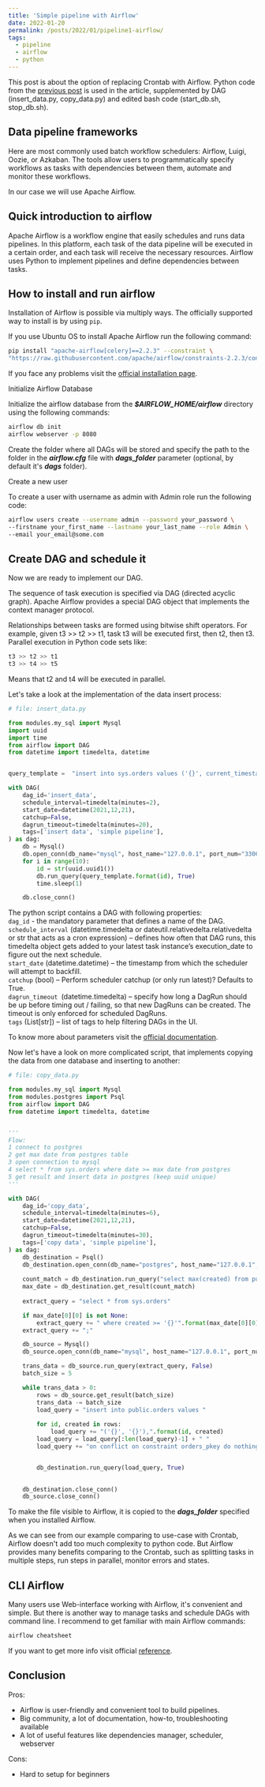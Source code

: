 ```yaml
---
title: 'Simple pipeline with Airflow'
date: 2022-01-20
permalink: /posts/2022/01/pipeline1-airflow/
tags:
  - pipeline
  - airflow
  - python
---
```



This post is about the option of replacing Crontab with Airflow. Python code from the [previous post](https://prod-prod.github.io//posts/2021/12/simple-pipeline/) is used in the article, supplemented by DAG (insert_data.py, copy_data.py) and edited bash code (start_db.sh, stop_db.sh).

## Data pipeline frameworks

Here are most commonly used batch workflow schedulers: Airflow, Luigi, Oozie, or Azkaban. The tools allow users to programmatically specify workflows as tasks with dependencies between them, automate and monitor these workflows.

In our case we will use Apache Airflow.   

## Quick introduction to airflow

Apache Airflow is a workflow engine that easily schedules and runs data pipelines. In this platform, each task of the data pipeline will be executed in a certain order, and each task will receive the necessary resources. Airflow uses Python to implement pipelines and define dependencies between tasks.

## How to install and run airflow
Installation of Airflow is possible via multiply ways. The officially supported way to install is by using `pip`. 

If you use Ubuntu OS to install Apache Airflow run the following command:
```bash
pip install "apache-airflow[celery]==2.2.3" --constraint \
"https://raw.githubusercontent.com/apache/airflow/constraints-2.2.3/constraints-3.6.txt"
```
If you face any problems visit the [official installation page](https://airflow.apache.org/docs/apache-airflow/stable/installation/installing-from-pypi.html).

Initialize Airflow Database

Initialize the airflow database from the ***$AIRFLOW_HOME/airflow*** directory using the following commands:
```bash
airflow db init
airflow webserver -p 8080
```
Create the folder where all DAGs will be stored and specify the path to the folder in the ***airflow.cfg*** file with ***dags_folder*** parameter (optional, by default it's ***dags*** folder).

 Create a new user

To create a user with username as admin with Admin role run the following code:

```bash
airflow users create --username admin --password your_password \
--firstname your_first_name --lastname your_last_name --role Admin \
--email your_email@some.com
```

## Create DAG and schedule it

Now we are ready to implement our DAG.

The sequence of task execution is specified via DAG (directed acyclic graph). Apache Airflow provides a special DAG object that implements the context manager protocol.

Relationships between tasks are formed using bitwise shift operators. For example, given t3 >> t2 >> t1, task t3 will be executed first, then t2, then t3. Parallel execution in Python code sets like: 
```python
t3 >> t2 >> t1
t3 >> t4 >> t5
```
Means that t2 and t4 will be executed in parallel.


Let's take a look at the implementation of the data insert process:

```python
# file: insert_data.py

from modules.my_sql import Mysql
import uuid
import time
from airflow import DAG
from datetime import timedelta, datetime


query_template =  "insert into sys.orders values ('{}', current_timestamp());"

with DAG(
    dag_id='insert_data',
    schedule_interval=timedelta(minutes=2),
    start_date=datetime(2021,12,21),
    catchup=False,
    dagrun_timeout=timedelta(minutes=20),
    tags=['insert data', 'simple pipeline'],
) as dag:
    db = Mysql()
    db.open_conn(db_name="mysql", host_name="127.0.0.1", port_num="3306", user_name="root",passw="123456")
    for i in range(10):
        id = str(uuid.uuid1())    
        db.run_query(query_template.format(id), True)
        time.sleep(1)

    db.close_conn()
```

The python script contains a DAG with following properties:  
`dag_id` - the mandatory parameter that defines a name of the DAG.  
`schedule_interval` (datetime.timedelta or dateutil.relativedelta.relativedelta or str that acts as a cron expression) – defines how often that DAG runs, this timedelta object gets added to your latest task instance’s execution_date to figure out the next schedule.  
`start_date` (datetime.datetime) – the timestamp from which the scheduler will attempt to backfill.  
`catchup` (bool) – Perform scheduler catchup (or only run latest)? Defaults to True.  
`dagrun_timeout `(datetime.timedelta) – specify how long a DagRun should be up before timing out / failing, so that new DagRuns can be created. The timeout is only enforced for scheduled DagRuns.  
`tags` (List[str]) – list of tags to help filtering DAGs in the UI.


To know more about parameters visit the [official documentation](https://airflow.apache.org/docs/apache-airflow/stable/_api/airflow/models/dag/index.html).
 
 Now let's have a look on more complicated script, that implements copying the data from one database and inserting to another:

```python
# file: copy_data.py

from modules.my_sql import Mysql
from modules.postgres import Psql
from airflow import DAG
from datetime import timedelta, datetime


'''
Flow:
1 connect to postgres  
2 get max date from postgres table
3 open connection to mysql
4 select * from sys.orders where date >= max date from postgres
5 get result and insert data in postgres (keep uuid unique)
'''

with DAG(
    dag_id='copy_data',
    schedule_interval=timedelta(minutes=6),
    start_date=datetime(2021,12,21),
    catchup=False,
    dagrun_timeout=timedelta(minutes=30),
    tags=['copy data', 'simple pipeline'],
) as dag:
    db_destination = Psql()
    db_destination.open_conn(db_name="postgres", host_name="127.0.0.1", port_num="5432", user_name="postgres",passw="mypassword")
    
    count_match = db_destination.run_query("select max(created) from public.orders", False)   
    max_date = db_destination.get_result(count_match)
    
    extract_query = "select * from sys.orders"

    if max_date[0][0] is not None:
        extract_query += " where created >= '{}'".format(max_date[0][0])
    extract_query += ";"

    db_source = Mysql()
    db_source.open_conn(db_name="mysql", host_name="127.0.0.1", port_num="3306", user_name="root",passw="123456")

    trans_data = db_source.run_query(extract_query, False)
    batch_size = 5

    while trans_data > 0:
        rows = db_source.get_result(batch_size)
        trans_data -= batch_size
        load_query = "insert into public.orders values "
        
        for id, created in rows:
            load_query += "('{}', '{}'),".format(id, created)    
        load_query = load_query[:len(load_query)-1] + " "
        load_query += "on conflict on constraint orders_pkey do nothing;"


        db_destination.run_query(load_query, True)
    

    db_destination.close_conn()
    db_source.close_conn()
```

To make the file visible to Airflow, it is copied to the ***dags_folder*** specified when you installed Airflow.

As we can see from our example comparing to use-case with Crontab, Airflow doesn't add too much complexity to python code. But Airflow provides many benefits comparing to the Crontab, such as splitting tasks in multiple steps, run steps in parallel, monitor errors and states. 

## CLI Airflow

Many users use Web-interface working with Airflow, it's convenient and simple. But there is another way to manage tasks and schedule DAGs with command line. I recommend to get familiar with main Airflow commands: 

```bash
airflow cheatsheet
```
If you want to get more info visit official [reference](https://airflow.apache.org/docs/apache-airflow/1.10.9/cli.html).


## Conclusion

Pros:
- Airflow is user-friendly and convenient tool to build pipelines. 
- Big community, a lot of documentation, how-to, troubleshooting available
- A lot of useful features like dependencies manager, scheduler, webserver

Cons:
- Hard to setup for beginners